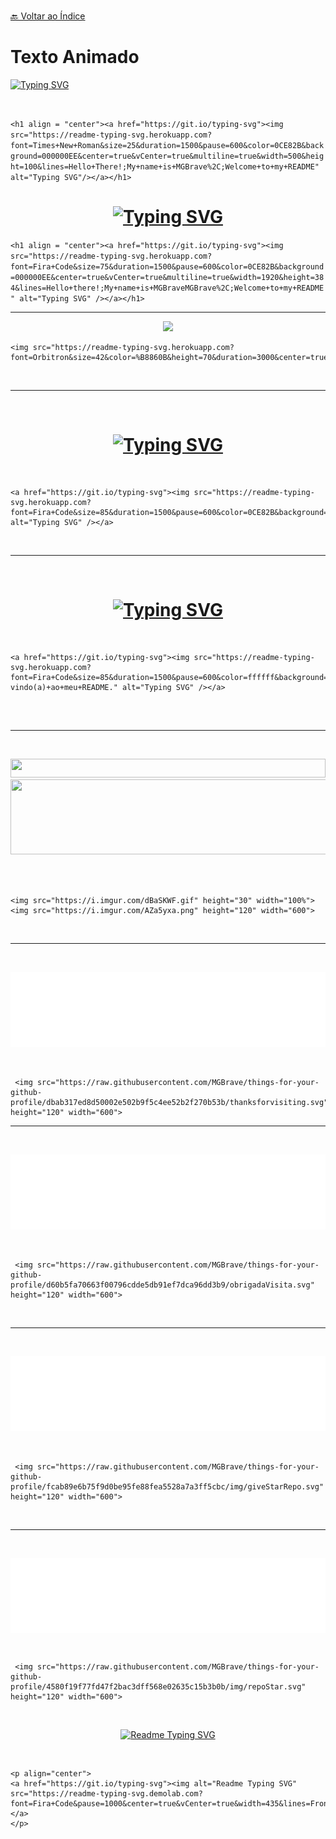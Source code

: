 <br>[🔙 Voltar ao Índice](./README.md)<br>

# Texto Animado

<!--<img src="https://i.imgur.com/x1KbuCq.gif" width="500" https://github.com/trinib/trinib-->


<a href="https://git.io/typing-svg"><img src="https://readme-typing-svg.herokuapp.com?font=Times+New+Roman&size=25&duration=1500&pause=600&color=0000000&background=ffffff&center=true&vCenter=true&multiline=true&width=500&height=130&lines=Hello+There!;My+name+is+MGBrave%2C;Welcome+to+my+README" alt="Typing SVG"/></a> 

<br>

```<h1 align = "center"><a href="https://git.io/typing-svg"><img src="https://readme-typing-svg.herokuapp.com?font=Times+New+Roman&size=25&duration=1500&pause=600&color=0CE82B&background=000000EE&center=true&vCenter=true&multiline=true&width=500&height=100&lines=Hello+There!;My+name+is+MGBrave%2C;Welcome+to+my+README" alt="Typing SVG"/></a></h1> ```


<h1 align = "center"><a href="https://git.io/typing-svg"><img src="https://readme-typing-svg.herokuapp.com?font=Fira+Code&size=85&duration=1500&pause=600&color=0CE82B&background=000000EE&center=true&vCenter=true&multiline=true&width=1920&height=384&lines=Hello+There!;My+name+is+MGBrave%2C;Welcome+to+my+README" alt="Typing SVG"/></a></h1> 

``` <h1 align = "center"><a href="https://git.io/typing-svg"><img src="https://readme-typing-svg.herokuapp.com?font=Fira+Code&size=75&duration=1500&pause=600&color=0CE82B&background=000000EE&center=true&vCenter=true&multiline=true&width=1920&height=384&lines=Hello+there!;My+name+is+MGBraveMGBrave%2C;Welcome+to+my+README" alt="Typing SVG" /></a></h1> ``` 





---

<p align="center">
<img src="https://readme-typing-svg.herokuapp.com?font=Orbitron&size=42&color=%B8860B&height=75&duration=3000&center=true&lines=%F0%9F%85%B6%F0%9F%86%81%F0%9F%85%B4%F0%9F%85%B4%F0%9F%86%83%F0%9F%85%B8%F0%9F%85%BD%F0%9F%85%B6%F0%9F%86%82">
  </p>
  
  ``` 
  <img src="https://readme-typing-svg.herokuapp.com?font=Orbitron&size=42&color=%B8860B&height=70&duration=3000&center=true&lines=%F0%9F%85%B6%F0%9F%86%81%F0%9F%85%B4%F0%9F%85%B4%F0%9F%86%83%F0%9F%85%B8%F0%9F%85%BD%F0%9F%85%B6%F0%9F%86%82"> 
  
```

<br>

---

<br>


<h1 align = "center">
<a href="https://git.io/typing-svg"><img src="https://readme-typing-svg.herokuapp.com?font=Fira+Code&size=85&duration=1500&pause=600&color=0CE82B&background=cc208e&center=true&vCenter=true&multiline=true&width=1920&height=384&lines=Hello+There!;My+name+is+MGBrave%2C;Welcome+to+my+README." alt="Typing SVG" /></a>
</h1>

<br>

 ```
 <a href="https://git.io/typing-svg"><img src="https://readme-typing-svg.herokuapp.com?font=Fira+Code&size=85&duration=1500&pause=600&color=0CE82B&background=cc208e&center=true&vCenter=true&multiline=true&width=1920&height=384&lines=Hello+There!;My+name+is+MGBrave%2C;Welcome+to+my+README." alt="Typing SVG" /></a>
 ``` 
 
 <br>
 
 ---
 
 <br>
 
 <h1 align = "center">
<a href="https://git.io/typing-svg"><img src="https://readme-typing-svg.herokuapp.com?font=Fira+Code&size=85&duration=1500&pause=600&color=ffffff&background=4481eb&center=true&vCenter=true&multiline=true&width=1920&height=384&lines=Olá!+Tudo+Bem?;Meu+nome+é+MGBrave%2C;Bem-vindo(a)+ao+meu+README." alt="Typing SVG" /></a>
</h1>


<br>

 ```
<a href="https://git.io/typing-svg"><img src="https://readme-typing-svg.herokuapp.com?font=Fira+Code&size=85&duration=1500&pause=600&color=ffffff&background=4481eb&center=true&vCenter=true&multiline=true&width=1920&height=384&lines=Olá!+Tudo+Bem?;Meu+nome+é+MGBrave%2C;Bem-vindo(a)+ao+meu+README." alt="Typing SVG" /></a>
 
 
 ```
 
<br>

---

<br>

<p align="center">
<img src="https://i.imgur.com/dBaSKWF.gif" height="30" width="100%">
<img src="https://i.imgur.com/AZa5yxa.png" height="120" width="600">
</p>

<br>
<br>
  
```
<img src="https://i.imgur.com/dBaSKWF.gif" height="30" width="100%">
<img src="https://i.imgur.com/AZa5yxa.png" height="120" width="600">

```
                                                                                                                                                     
 
<br>                                                                                                                                                

---

<br>

<p align="center">
  <img src="https://raw.githubusercontent.com/MGBrave/things-for-your-github-profile/dbab317ed8d50002e502b9f5c4ee52b2f270b53b/thanksforvisiting.svg" height="120" width="600">        
 </p>
 

<br>

```
 <img src="https://raw.githubusercontent.com/MGBrave/things-for-your-github-profile/dbab317ed8d50002e502b9f5c4ee52b2f270b53b/thanksforvisiting.svg" height="120" width="600">  

```

---

<br>

<p align="center">
  <img src="https://raw.githubusercontent.com/MGBrave/things-for-your-github-profile/d60b5fa70663f00796cdde5db91ef7dca96dd3b9/obrigadaVisita.svg" height="120" width="600">   
 </p>
 

<br>

```
 <img src="https://raw.githubusercontent.com/MGBrave/things-for-your-github-profile/d60b5fa70663f00796cdde5db91ef7dca96dd3b9/obrigadaVisita.svg" height="120" width="600">  

```

<br>

---

<br>

<p align="center">
 <img src="https://raw.githubusercontent.com/MGBrave/things-for-your-github-profile/fcab89e6b75f9d0be95fe88fea5528a7a3ff5cbc/img/giveStarRepo.svg" height="120" width="600">      
 </p>
 

<br>

```
 <img src="https://raw.githubusercontent.com/MGBrave/things-for-your-github-profile/fcab89e6b75f9d0be95fe88fea5528a7a3ff5cbc/img/giveStarRepo.svg" height="120" width="600">  

```

<br>

---

<br>

<p align="center">
<img  align="center" src="https://raw.githubusercontent.com/MGBrave/things-for-your-github-profile/4580f19f77fd47f2bac3dff568e02635c15b3b0b/img/repoStar.svg" height="120" width="600">      
</p>
 

<br>

```
 <img src="https://raw.githubusercontent.com/MGBrave/things-for-your-github-profile/4580f19f77fd47f2bac3dff568e02635c15b3b0b/img/repoStar.svg" height="120" width="600">  

```

<br>

<p align="center">
<a href="https://git.io/typing-svg"><img alt="Readme Typing SVG" src="https://readme-typing-svg.demolab.com?font=Fira+Code&pause=1000&center=true&vCenter=true&width=435&lines=Frontend+Developer;Backend+Developer;Web+Designer;Java+Developer"/></a>
</p>

<br>

```
<p align="center">
<a href="https://git.io/typing-svg"><img alt="Readme Typing SVG" src="https://readme-typing-svg.demolab.com?font=Fira+Code&pause=1000&center=true&vCenter=true&width=435&lines=Frontend+Developer;Backend+Developer;Web+Designer;Java+Developer"/></a>
</p>

```

<br>
